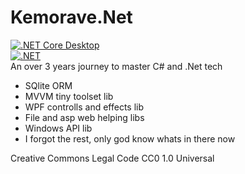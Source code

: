 # Kemorave.Net
[![.NET Core Desktop](https://github.com/Kemorave/Kemorave.Net/actions/workflows/dotnet-desktop.yml/badge.svg?branch=master)](https://github.com/Kemorave/Kemorave.Net/actions/workflows/dotnet-desktop.yml)
<br>
[![.NET](https://github.com/Kemorave/Kemorave.Net/actions/workflows/dotnet.yml/badge.svg)](https://github.com/Kemorave/Kemorave.Net/actions/workflows/dotnet.yml)
<br>
An over 3 years journey to master C# and .Net tech

- SQlite ORM
- MVVM tiny toolset lib
- WPF controlls and effects lib
- File and asp web helping libs 
- Windows API lib
- I forgot the rest, only god know whats in there now

Creative Commons Legal Code
CC0 1.0 Universal

